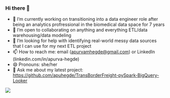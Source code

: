 ### Hi there 👋

- 🔭 I’m currently working on transitioning into a data engineer role after being an analytics profressional in the biomedical data space for 7 years
- 👯 I’m open to collaborating on anything and everything ETL/data warehousing/data modeling
- 🤔 I’m looking for help with identifying real-world messy data sources that I can use for my next ETL project
- 📫 How to reach me: email (apurvamhegde@gmail.com) or LinkedIn (linkedin.com/in/apurva-hegde)
- 😄 Pronouns: she/her
- 💬 Ask me about my latest project: https://github.com/apuhegde/TransBorderFreight-pySpark-BigQuery-Looker


<!--
**apuhegde/apuhegde** is a ✨ _special_ ✨ repository because its `README.md` (this file) appears on your GitHub profile.

Here are some ideas to get you started:

- 🔭 I’m currently working on ...
- 🌱 I’m currently learning ...
- 👯 I’m looking to collaborate on ...
- 🤔 I’m looking for help with ...
- 💬 Ask me about ...
- 📫 How to reach me: ...
- 😄 Pronouns: ...
- ⚡ Fun fact: ...
-->


![](https://hit.yhype.me/github/profile?user_id=17661162)
